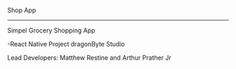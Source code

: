Shop App

_______________________________________________

Simpel Grocery Shopping App

-React Native Project
dragonByte Studio

Lead Developers: Matthew Restine and Arthur Prather Jr